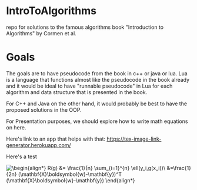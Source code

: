# IntroToAlgorithms
repo for solutions to the famous algorithms book "Introduction to Algorithms" by Cormen et al.

# Goals

The goals are to have pseudocode from the book in c++ or java or lua.
Lua is a language that functions almost like the pseudocode in the book 
already and it would be ideal to have "runnable pseudocode" in Lua for 
each algorithm and data structure that is presented in the book.

For C++ and Java on the other hand, it would probably be best to have 
the proposed solutions in the OOP. 

For Presentation purposes, we should explore how to write math equations 
on here.

Here's link to an app that helps with that:
https://tex-image-link-generator.herokuapp.com/

Here's a test

![\begin{align*}
R(g) &= \frac{1}{n} \sum_{i=1}^{n} \ell(y_i,g(x_i))\\
&=\frac{1}{2n} (\mathbf{X}\boldsymbol{w}-\mathbf{y})^T (\mathbf{X}\boldsymbol{w}-\mathbf{y})
\end{align*}
](https://render.githubusercontent.com/render/math?math=%5Cdisplaystyle+%5Cbegin%7Balign%2A%7D%0AR%28g%29+%26%3D+%5Cfrac%7B1%7D%7Bn%7D+%5Csum_%7Bi%3D1%7D%5E%7Bn%7D+%5Cell%28y_i%2Cg%28x_i%29%29%5C%5C%0A%26%3D%5Cfrac%7B1%7D%7B2n%7D+%28%5Cmathbf%7BX%7D%5Cboldsymbol%7Bw%7D-%5Cmathbf%7By%7D%29%5ET+%28%5Cmathbf%7BX%7D%5Cboldsymbol%7Bw%7D-%5Cmathbf%7By%7D%29%0A%5Cend%7Balign%2A%7D%0A)
